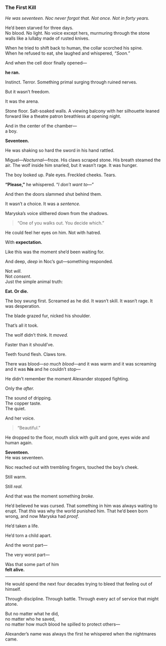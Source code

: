 ### **The First Kill**

_He was seventeen. Noc never forgot that. Not once. Not in forty years._

He’d been starved for three days.  
No blood. No light. No voice except hers, murmuring through the stone walls like a lullaby made of rusted knives.

When he tried to shift back to human, the collar scorched his spine.  
When he refused to eat, she laughed and whispered, _“Soon.”_

And when the cell door finally opened—

**he ran.**

Instinct. Terror. Something primal surging through ruined nerves.

But it wasn’t freedom.

It was the arena.

Stone floor. Salt-soaked walls. A viewing balcony with her silhouette leaned forward like a theatre patron breathless at opening night.

And in the center of the chamber—  
a boy.

**Seventeen.**

He was shaking so hard the sword in his hand rattled.

Miguel—_Nocturnal_—froze. His claws scraped stone. His breath steamed the air. The wolf inside him snarled, but it wasn’t rage. It was hunger.

The boy looked up. Pale eyes. Freckled cheeks. Tears.

**“Please,”** he whispered. “_I don’t want to—_”

And then the doors slammed shut behind them.

It wasn’t a choice. It was a _sentence._

Maryska’s voice slithered down from the shadows.

> “One of you walks out. You decide which.”

He could feel her eyes on him. Not with hatred.

With **expectation.**

Like this was the moment she’d been waiting for.

And deep, _deep_ in Noc’s gut—something responded.

Not _will_.  
Not _consent_.  
Just the simple animal truth:

**Eat. Or die.**

The boy swung first. Screamed as he did. It wasn’t skill. It wasn’t rage. It was desperation.

The blade grazed fur, nicked his shoulder.

That’s all it took.

The wolf didn’t think. It _moved._

Faster than it should’ve.

Teeth found flesh. Claws tore.

There was blood—_so much blood_—and it was warm and it was screaming and it was **his** and he couldn’t stop—

He didn’t remember the moment Alexander stopped fighting.

Only the _after._

The sound of dripping.  
The copper taste.  
The quiet.

And her voice.

> “Beautiful.”

He dropped to the floor, mouth slick with guilt and gore, eyes wide and human again.

**Seventeen.**  
He was seventeen.

Noc reached out with trembling fingers, touched the boy’s cheek.

Still warm.

Still _real._

And that was the moment something _broke._

He’d believed he was cursed. That something in him was always waiting to erupt. That _this_ was why the world punished him. That he’d been born wrong, and now Maryska had _proof_.

He’d taken a life.

He’d torn a child apart.

And the worst part—

The very worst part—

Was that some part of him  
**felt alive.**

---

He would spend the next four decades trying to bleed that feeling out of himself.

Through discipline. Through battle. Through every act of service that might atone.

But no matter what he did,  
no matter who he saved,  
no matter how much blood he spilled to protect others—

Alexander’s name was always the first he whispered when the nightmares came.